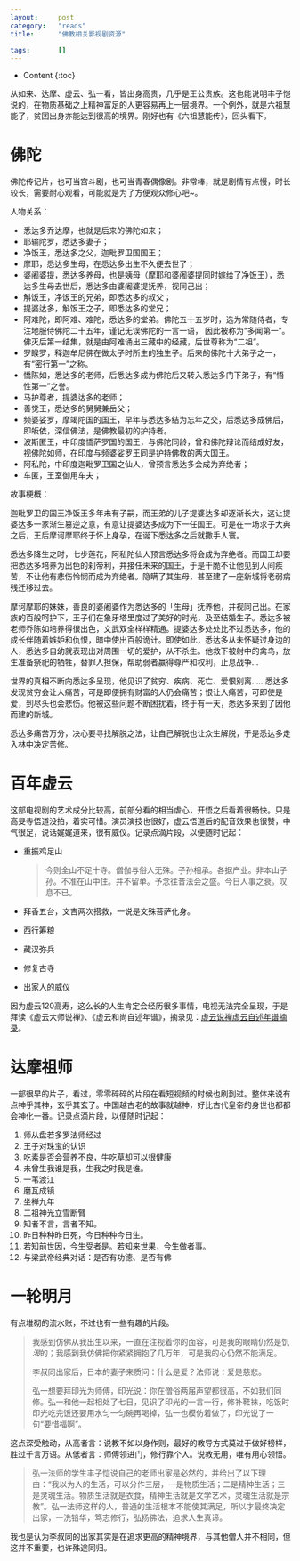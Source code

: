 ```yaml
---
layout:		post
category:	"reads"
title:		"佛教相关影视剧资源"

tags:		[]
---
```

- Content
{:toc}


从如来、达摩、虚云、弘一看，皆出身高贵，几乎是王公贵族。这也能说明丰子恺说的，在物质基础之上精神富足的人更容易再上一层境界。一个例外，就是六祖慧能了，贫困出身亦能达到很高的境界。刚好也有《六祖慧能传》，回头看下。

# 佛陀

佛陀传记片，也可当宫斗剧，也可当青春偶像剧。非常棒，就是剧情有点慢，时长较长，需要耐心观看，可能就是为了方便观众修心吧~。

人物关系：

- 悉达多乔达摩，也就是后来的佛陀如来；
- 耶输陀罗，悉达多妻子；
- 净饭王，悉达多之父，迦毗罗卫国国王；
- 摩耶，悉达多生母，在悉达多出生不久便去世了；
- 婆阇婆提，悉达多养母，也是姨母（摩耶和婆阇婆提同时嫁给了净饭王），悉达多生母去世后，悉达多由婆阇婆提抚养，视同己出；
- 斛饭王，净饭王的兄弟，即悉达多的叔父；
- 提婆达多，斛饭王之子，即悉达多的堂兄；
- 阿难陀，即阿难、难陀，悉达多的堂弟。佛陀五十五岁时，选为常随侍者，专注地服侍佛陀二十五年，谨记无误佛陀的一言一语， 因此被称为“多闻第一”。佛灭后第一结集，就是由阿难诵出三藏中的经藏，后世尊称为“二祖”。
- 罗睺罗，释迦牟尼佛在做太子时所生的独生子。后来的佛陀十大弟子之一，有“密行第一”之称。
- 憍陈如，悉达多的老师，后悉达多成为佛陀后又转入悉达多门下弟子，有“悟性第一”之誉。
- 马护尊者，提婆达多的老师；
- 善觉王，悉达多的舅舅兼岳父；
- 频婆娑罗，摩竭陀国的国王，早年与悉达多结为忘年之交，后悉达多成佛后，即皈依，深信佛法，是佛教最初的护持者。
- 波斯匿王，中印度憍萨罗国的国王，与佛陀同龄，曾和佛陀辩论而结成好友，视佛陀如师，在印度与频婆娑罗王同是护持佛教的两大国王。
- 阿私陀，中印度迦毗罗卫国之仙人，曾预言悉达多会成为弃绝者；
- 车匿，王室御用车夫；



故事梗概：

迦毗罗卫的国王净饭王多年未有子嗣，而王弟的儿子提婆达多却逐渐长大，这让提婆达多一家渐生篡逆之意，有意让提婆达多成为下一任国王。可是在一场求子大典之后，王后摩诃摩耶终于怀上身孕，在诞下悉达多之后就撒手人寰。

悉达多降生之时，七步莲花，阿私陀仙人预言悉达多将会成为弃绝者。而国王却要把悉达多培养为出色的刹帝利，并接任未来的国王，于是干脆不让他见到人间疾苦，不让他有悲伤怜悯而成为弃绝者。隐瞒了其生母，甚至建了一座新城将老弱病残迁移过去。

摩诃摩耶的妹妹，善良的婆阇婆作为悉达多的「生母」抚养他，并视同己出。在家族的百般呵护下，王子们在象牙塔里度过了美好的时光，及至结婚生子。悉达多被老师乔陈如培养得很出色，文武双全样样精通。提婆达多处处比不过悉达多，他的成长伴随着嫉妒和仇恨，暗中使出百般诡计。即使如此，悉达多从未怀疑过身边的人，悉达多自幼就表现出对周围一切的爱护，从不杀生。他救下被射中的禽鸟，放生准备祭祀的牺牲，替罪人担保，帮助弱者赢得尊严和权利，止息战争…

世界的真相不断向悉达多呈现，他见识了贫穷、疾病、死亡、爱恨别离……悉达多发现贫穷会让人痛苦，可是即便拥有财富的人仍会痛苦；恨让人痛苦，可即使是爱，到尽头也会悲伤。他被这些问题不断困扰着，终于有一天，悉达多来到了因他而建的新城。

悉达多痛苦万分，决心要寻找解脱之法，让自己解脱也让众生解脱，于是悉达多走入林中决定苦修。

# 百年虚云

这部电视剧的艺术成分比较高，前部分看的相当虐心，开悟之后看着很畅快。只是高旻寺悟道没拍，着实可惜。演员演技也很好，虚云悟道后的配音效果也很赞，中气很足，说话娓娓道来，很有威仪。记录点滴片段，以便随时记起：

- 重振鸡足山

  > 今则全山不足十寺。僧伽与俗人无殊。子孙相承。各据产业。非本山子孙。不准在山中住。并不留单。予念往昔法会之盛。今日人事之衰。叹息不已。

- 拜香五台，文吉两次搭救，一说是文殊菩萨化身。

- 西行筹粮

- 藏汉弥兵

- 修复古寺

- 出家人的威仪



因为虚云120高寿，这么长的人生肯定会经历很多事情，电视无法完全呈现，于是拜读《虚云大师说禅》、《虚云和尚自述年谱》，摘录见：[虚云说禅虚云自述年谱摘录](https://zhupite.com/reads/%E8%99%9A%E4%BA%91.html)。

# 达摩祖师

一部很早的片子，看过，零零碎碎的片段在看短视频的时候也刷到过。整体来说有点神乎其神，玄乎其玄了。中国越古老的故事就越神，好比古代皇帝的身世也都都会神化一番。记录点滴片段，以便随时记起：

1. 师从盘若多罗法师经过
2. 王子对珠宝的认识
3. 吃素是否会营养不良，牛吃草却可以很健康
4. 未曾生我谁是我，生我之时我是谁。
5. 一苇渡江
6. 磨瓦成镜
7. 坐禅九年
8. 二祖神光立雪断臂
9. 知者不言，言者不知。
10. 昨日种种昨日死，今日种种今日生。
11. 若知前世因，今生受者是。若知来世果，今生做者事。
12. 与梁武帝经典对话：是否有功德、是否有佛



# 一轮明月

有点堆砌的流水账，不过也有一些有趣的片段。

> 我感到仿佛从我出生以来，一直在注视着你的面容，可是我的眼睛仍然是饥*渴*的；我感到我仿佛把你紧紧拥抱了几万年，可是我的心仍然不能满足。
>
> 李叔同出家后，日本的妻子来质问：什么是爱？法师说：爱是慈悲。
>
> 弘一想要拜印光为师傅，印光说：你在僧俗两届声望都很高，不如我们同修。弘一和他一起相处了七日，见识了印光的一言一行，修补鞋袜，吃饭时印光吃完饭还要用水匀一匀碗再喝掉，弘一也模仿着做了，印光说了一句“要惜福啊”。

这点深受触动，从高者言：说教不如以身作则，最好的教导方式莫过于做好榜样，胜过千言万语。从低者言：师傅领进门，修行靠个人。说教无用，唯有用心领悟。

> 弘一法师的学生丰子恺说自己的老师出家是必然的，并给出了以下理由：“我以为人的生活，可以分作三层，一是物质生活；二是精神生活；三是灵魂生活。物质生活就是衣食，精神生活就是文学艺术，灵魂生活就是宗教”。弘一法师这样的人，普通的生活根本不能使其满足，所以才最终决定出家，一洗铅华，笃志修行，弘扬佛法，追求人生真谛。

我也是认为李叔同的出家其实是在追求更高的精神境界，与其他僧人并不相同，但这并不重要，也许殊途同归。

